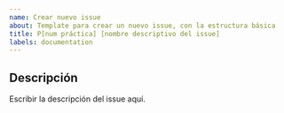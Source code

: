 ```yaml
---
name: Crear nuevo issue
about: Template para crear un nuevo issue, con la estructura básica
title: P[num práctica] [nombre descriptivo del issue]
labels: documentation
---
```


## Descripción

Escribir la descripción del issue aquí.